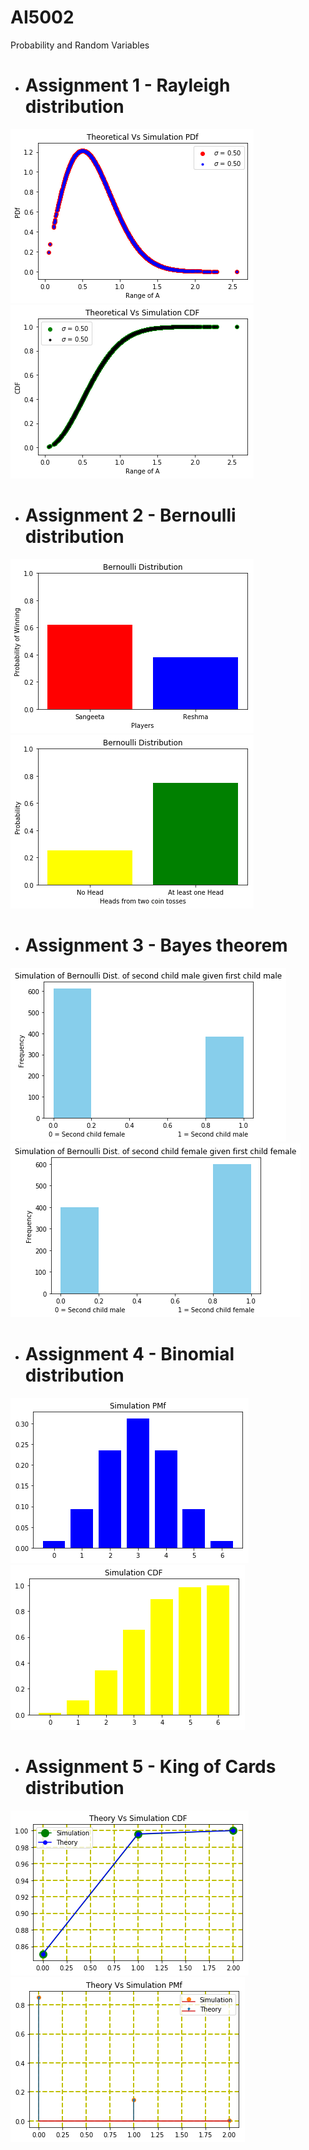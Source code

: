 # AI5002
Probability and Random Variables

  * <h1>Assignment 1 - Rayleigh distribution</h1>
  
  ![alt text](https://github.com/Tauhait/AI5002/blob/main/Assignment-1/Codes/Figures/theo_Vs_sim_pdf.png) ![alt text](https://github.com/Tauhait/AI5002/blob/main/Assignment-1/Codes/Figures/theo_Vs_sim_cdf.png)
    
  
  * <h1>Assignment 2 - Bernoulli distribution</h1>
  
  ![alt text](https://github.com/Tauhait/AI5002/blob/main/Assignment-2/Codes/Figures/bern_1_18.png) ![alt text](https://github.com/Tauhait/AI5002/blob/main/Assignment-2/Codes/Figures/bern_1_19.png)  
  
  * <h1>Assignment 3 - Bayes theorem</h1>
  
  ![alt text](https://github.com/Tauhait/AI5002/blob/main/Assignment-3/Codes/Figures/Fig_2_5_i.png) ![alt text](https://github.com/Tauhait/AI5002/blob/main/Assignment-3/Codes/Figures/Fig_2_5_ii.png)
  
  * <h1>Assignment 4 - Binomial distribution</h1>
  
  ![alt text](https://github.com/Tauhait/AI5002/blob/main/Assignment-4/Codes/Figures/sim_pmf.png) ![alt text](https://github.com/Tauhait/AI5002/blob/main/Assignment-4/Codes/Figures/sim_cdf.png)
  
  * <h1>Assignment 5 - King of Cards distribution</h1>
  
  ![alt text](https://github.com/Tauhait/AI5002/blob/main/Assignment-5/Codes/Figures/theoryVsSimul_cdf.png) ![alt text](https://github.com/Tauhait/AI5002/blob/main/Assignment-5/Codes/Figures/theoryVsSimul_pmf.png)

